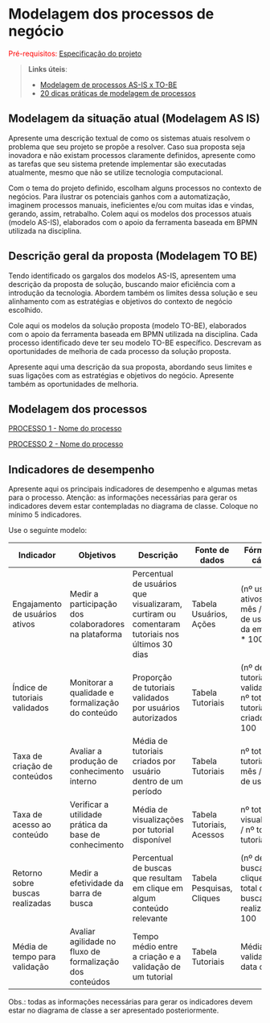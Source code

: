 # Modelagem dos processos de negócio

<span style="color:red">Pré-requisitos: <a href="02-Especificacao.md"> Especificação do projeto</a></span>

> **Links úteis**:
> - [Modelagem de processos AS-IS x TO-BE](https://dheka.com.br/modelagem-as-is-to-be/)
> - [20 dicas práticas de modelagem de processos](https://dheka.com.br/20-dicas-praticas-de-modelagem-de-processos/)

## Modelagem da situação atual (Modelagem AS IS)

Apresente uma descrição textual de como os sistemas atuais resolvem o problema que seu projeto se propõe a resolver. Caso sua proposta seja inovadora e não existam processos claramente definidos, apresente como as tarefas que seu sistema pretende implementar são executadas atualmente, mesmo que não se utilize tecnologia computacional.

Com o tema do projeto definido, escolham alguns processos no contexto de negócios. Para ilustrar os potenciais ganhos com a automatização, imaginem processos manuais, ineficientes e/ou com muitas idas e vindas, gerando, assim, retrabalho. Colem aqui os modelos dos processos atuais (modelo AS-IS), elaborados com o apoio da ferramenta baseada em BPMN utilizada na disciplina.

## Descrição geral da proposta (Modelagem TO BE)

Tendo identificado os gargalos dos modelos AS-IS, apresentem uma descrição da proposta de solução, buscando maior eficiência com a introdução da tecnologia. Abordem também os limites dessa solução e seu alinhamento com as estratégias e objetivos do contexto de negócio escolhido.

Cole aqui os modelos da solução proposta (modelo TO-BE), elaborados com o apoio da ferramenta baseada em BPMN utilizada na disciplina. Cada processo identificado deve ter seu modelo TO-BE específico. Descrevam as oportunidades de melhoria de cada processo da solução proposta.

Apresente aqui uma descrição da sua proposta, abordando seus limites e suas ligações com as estratégias e objetivos do negócio. Apresente também as oportunidades de melhoria.

## Modelagem dos processos

[PROCESSO 1 - Nome do processo](./processes/processo-1-nome-do-processo.md "Detalhamento do processo 1.")

[PROCESSO 2 - Nome do processo](./processes/processo-2-nome-do-processo.md "Detalhamento do processo 2.")


## Indicadores de desempenho

Apresente aqui os principais indicadores de desempenho e algumas metas para o processo. Atenção: as informações necessárias para gerar os indicadores devem estar contempladas no diagrama de classe. Coloque no mínimo 5 indicadores.

Use o seguinte modelo:

| **Indicador** | **Objetivos** | **Descrição** | **Fonte de dados** | **Fórmula de cálculo** |
| ---           | ---           | ---           | ---             | ---             |
| Engajamento de usuários ativos| Medir a participação dos colaboradores na plataforma           | Percentual de usuários que visualizaram, curtiram ou comentaram tutoriais nos últimos 30 dias| Tabela Usuários, Ações     | (nº usuários ativos no mês / nº total de usuários da empresa) * 100            |
| Índice de tutoriais validados | Monitorar a qualidade e formalização do conteúdo               | Proporção de tutoriais validados por usuários autorizados                                   | Tabela Tutoriais           | (nº de tutoriais validados / nº total de tutoriais criados) * 100              |
| Taxa de criação de conteúdos  | Avaliar a produção de conhecimento interno                     | Média de tutoriais criados por usuário dentro de um período                                 | Tabela Tutoriais           | nº total de tutoriais no mês / nº total de usuários                            |
| Taxa de acesso ao conteúdo    | Verificar a utilidade prática da base de conhecimento          | Média de visualizações por tutorial disponível                                               | Tabela Tutoriais, Acessos  | nº total de visualizações / nº total de tutoriais                              |
| Retorno sobre buscas realizadas| Medir a efetividade da barra de busca                         | Percentual de buscas que resultam em clique em algum conteúdo relevante                      | Tabela Pesquisas, Cliques  | (nº de buscas com clique / nº total de buscas realizadas) * 100                |
| Média de tempo para validação | Avaliar agilidade no fluxo de formalização dos conteúdos       | Tempo médio entre a criação e a validação de um tutorial                                     | Tabela Tutoriais           | Média(data validação - data criação)                                            |


Obs.: todas as informações necessárias para gerar os indicadores devem estar no diagrama de classe a ser apresentado posteriormente.
